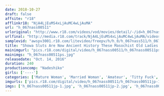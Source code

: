 ```yaml
---
date: 2018-10-27
draft: false
affsite: "r18"
afflinkr18: "NjA4LjEuMS4xLjAuMC4wLjAuMA"
url: "h_067nass00511"
urloriginal: "http://www.r18.com/videos/vod/movies/detail/-/id=h_067nass00511"
urlfinal: "http://media.r18.com/track/NjA4LjEuMS4xLjAuMC4wLjAuMA/videos/vod/movies/detail/-/id=h_067nass00511"
samplevid: "awspv3001.r18.com/litevideo/freepv/h/h_0/h_067nass511/h_067nass511_dmb_w.mp4"
title: "Showa Sluts Are Now Ancient History These Masochist Old Ladies Scream Tears Of Pleasures As Their Minds Are Blown From Getting Some Long Awaited Fucking"
mainimgurl: "pics.r18.com/digital/video/h_067nass00511/h_067nass00511ps.jpg"
mainimgs: "h_067nass00511ps.jpg"
releasedate: "Oct. 14, 2016"
duration: 240
productioncomp: "Nadeshiko"
girls: ['----']
categories: ['Mature Woman', 'Married Woman', 'Amateur', 'Titty Fuck', 'Compilation', 'Over 4 Hours']
imgurls: ['pics.r18.com/digital/video/h_067nass00511/h_067nass00511jp-1.jpg', 'pics.r18.com/digital/video/h_067nass00511/h_067nass00511jp-2.jpg', 'pics.r18.com/digital/video/h_067nass00511/h_067nass00511jp-3.jpg', 'pics.r18.com/digital/video/h_067nass00511/h_067nass00511jp-4.jpg', 'pics.r18.com/digital/video/h_067nass00511/h_067nass00511jp-5.jpg', 'pics.r18.com/digital/video/h_067nass00511/h_067nass00511jp-6.jpg', 'pics.r18.com/digital/video/h_067nass00511/h_067nass00511jp-7.jpg', 'pics.r18.com/digital/video/h_067nass00511/h_067nass00511jp-8.jpg', 'pics.r18.com/digital/video/h_067nass00511/h_067nass00511jp-9.jpg', 'pics.r18.com/digital/video/h_067nass00511/h_067nass00511jp-10.jpg', 'pics.r18.com/digital/video/h_067nass00511/h_067nass00511jp-11.jpg', 'pics.r18.com/digital/video/h_067nass00511/h_067nass00511jp-12.jpg', 'pics.r18.com/digital/video/h_067nass00511/h_067nass00511jp-13.jpg', 'pics.r18.com/digital/video/h_067nass00511/h_067nass00511jp-14.jpg', 'pics.r18.com/digital/video/h_067nass00511/h_067nass00511jp-15.jpg', 'pics.r18.com/digital/video/h_067nass00511/h_067nass00511jp-16.jpg', 'pics.r18.com/digital/video/h_067nass00511/h_067nass00511jp-17.jpg', 'pics.r18.com/digital/video/h_067nass00511/h_067nass00511jp-18.jpg', 'pics.r18.com/digital/video/h_067nass00511/h_067nass00511jp-19.jpg', 'pics.r18.com/digital/video/h_067nass00511/h_067nass00511jp-20.jpg']
imgs: ['h_067nass00511jp-1.jpg', 'h_067nass00511jp-2.jpg', 'h_067nass00511jp-3.jpg', 'h_067nass00511jp-4.jpg', 'h_067nass00511jp-5.jpg', 'h_067nass00511jp-6.jpg', 'h_067nass00511jp-7.jpg', 'h_067nass00511jp-8.jpg', 'h_067nass00511jp-9.jpg', 'h_067nass00511jp-10.jpg', 'h_067nass00511jp-11.jpg', 'h_067nass00511jp-12.jpg', 'h_067nass00511jp-13.jpg', 'h_067nass00511jp-14.jpg', 'h_067nass00511jp-15.jpg', 'h_067nass00511jp-16.jpg', 'h_067nass00511jp-17.jpg', 'h_067nass00511jp-18.jpg', 'h_067nass00511jp-19.jpg', 'h_067nass00511jp-20.jpg']
---
```

